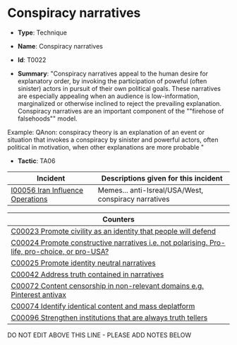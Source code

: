 # Conspiracy narratives

* **Type**: Technique

* **Name**: Conspiracy narratives

* **Id**: T0022

* **Summary**: "Conspiracy narratives appeal to the human desire for explanatory order, by invoking the participation of poweful (often sinister) actors in pursuit of their own political goals. These narratives are especially appealing when an audience is low-information, marginalized or otherwise inclined to reject the prevailing explanation. Conspiracy narratives are an important component of the ""firehose of falsehoods"" model.   

Example: QAnon: conspiracy theory is an explanation of an event or situation that invokes a conspiracy by sinister and powerful actors, often political in motivation, when other explanations are more probable "

* **Tactic**: TA06


| Incident | Descriptions given for this incident |
| -------- | -------------------- |
| [I00056 Iran Influence Operations](../incidents/I00056.md) | Memes... anti-Isreal/USA/West, conspiracy narratives |



| Counters |
| -------- |
| [C00023 Promote civility as an identity that people will defend](../counters/C00023.md) |
| [C00024 Promote constructive narratives i.e. not polarising.  Pro-life, pro-choice, or pro-USA?](../counters/C00024.md) |
| [C00025 Promote identity neutral narratives](../counters/C00025.md) |
| [C00042 Address truth contained in narratives](../counters/C00042.md) |
| [C00072 Content censorship in non-relevant domains e.g. Pinterest antivax](../counters/C00072.md) |
| [C00074 Identify identical content and mass deplatform](../counters/C00074.md) |
| [C00096 Strengthen institutions that are always truth tellers](../counters/C00096.md) |
DO NOT EDIT ABOVE THIS LINE - PLEASE ADD NOTES BELOW
